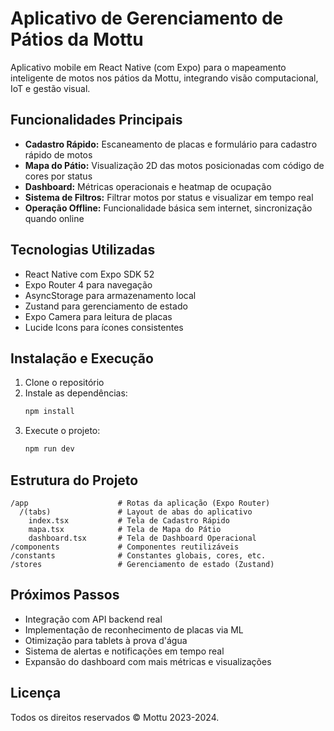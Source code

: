 # Aplicativo de Gerenciamento de Pátios da Mottu

Aplicativo mobile em React Native (com Expo) para o mapeamento inteligente de motos nos pátios da Mottu, integrando visão computacional, IoT e gestão visual.

## Funcionalidades Principais

- **Cadastro Rápido:** Escaneamento de placas e formulário para cadastro rápido de motos
- **Mapa do Pátio:** Visualização 2D das motos posicionadas com código de cores por status
- **Dashboard:** Métricas operacionais e heatmap de ocupação
- **Sistema de Filtros:** Filtrar motos por status e visualizar em tempo real
- **Operação Offline:** Funcionalidade básica sem internet, sincronização quando online

## Tecnologias Utilizadas

- React Native com Expo SDK 52
- Expo Router 4 para navegação
- AsyncStorage para armazenamento local
- Zustand para gerenciamento de estado
- Expo Camera para leitura de placas
- Lucide Icons para ícones consistentes

## Instalação e Execução

1. Clone o repositório
2. Instale as dependências:
   ```bash
   npm install
   ```
3. Execute o projeto:
   ```bash
   npm run dev
   ```

## Estrutura do Projeto

```
/app                    # Rotas da aplicação (Expo Router)
  /(tabs)               # Layout de abas do aplicativo  
    index.tsx           # Tela de Cadastro Rápido
    mapa.tsx            # Tela de Mapa do Pátio
    dashboard.tsx       # Tela de Dashboard Operacional
/components             # Componentes reutilizáveis
/constants              # Constantes globais, cores, etc.
/stores                 # Gerenciamento de estado (Zustand)
```

## Próximos Passos

- Integração com API backend real
- Implementação de reconhecimento de placas via ML
- Otimização para tablets à prova d'água
- Sistema de alertas e notificações em tempo real
- Expansão do dashboard com mais métricas e visualizações

## Licença

Todos os direitos reservados © Mottu 2023-2024.